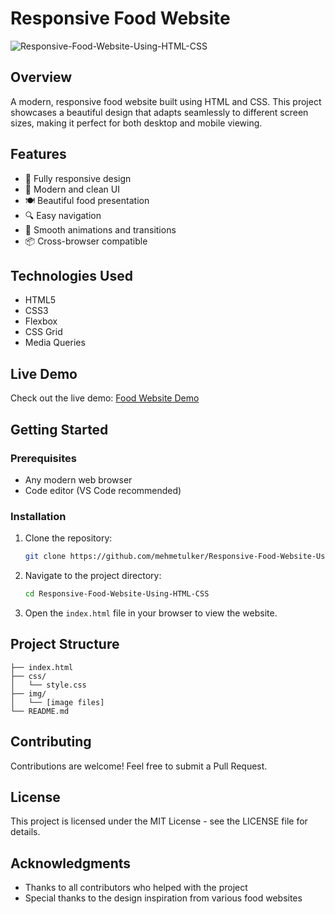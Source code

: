 # Responsive Food Website

![Responsive-Food-Website-Using-HTML-CSS](./img/Responsive_Food_Website.gif)

## Overview

A modern, responsive food website built using HTML and CSS. This project showcases a beautiful design that adapts seamlessly to different screen sizes, making it perfect for both desktop and mobile viewing.

## Features

- 📱 Fully responsive design
- 🎨 Modern and clean UI
- 🍽️ Beautiful food presentation
- 🔍 Easy navigation
- 💫 Smooth animations and transitions
- 📦 Cross-browser compatible

## Technologies Used

- HTML5
- CSS3
- Flexbox
- CSS Grid
- Media Queries

## Live Demo

Check out the live demo: [Food Website Demo](https://whimsical-crisp-9d44fb.netlify.app/)

## Getting Started

### Prerequisites

- Any modern web browser
- Code editor (VS Code recommended)

### Installation

1. Clone the repository:

   ```bash
   git clone https://github.com/mehmetulker/Responsive-Food-Website-Using-HTML-CSS.git
   ```

2. Navigate to the project directory:

   ```bash
   cd Responsive-Food-Website-Using-HTML-CSS
   ```

3. Open the `index.html` file in your browser to view the website.

## Project Structure

```
├── index.html
├── css/
│   └── style.css
├── img/
│   └── [image files]
└── README.md
```

## Contributing

Contributions are welcome! Feel free to submit a Pull Request.

## License

This project is licensed under the MIT License - see the LICENSE file for details.

## Acknowledgments

- Thanks to all contributors who helped with the project
- Special thanks to the design inspiration from various food websites
